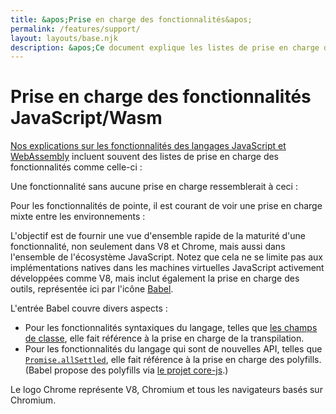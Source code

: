 ```yaml
---
title: &apos;Prise en charge des fonctionnalités&apos;
permalink: /features/support/
layout: layouts/base.njk
description: &apos;Ce document explique les listes de prise en charge des fonctionnalités des langages JavaScript et WebAssembly telles qu&apos;utilisées sur le site Web de V8.&apos;
---
```

# Prise en charge des fonctionnalités JavaScript/Wasm

[Nos explications sur les fonctionnalités des langages JavaScript et WebAssembly](/features) incluent souvent des listes de prise en charge des fonctionnalités comme celle-ci :

<feature-support chrome="71"
                 firefox="65"
                 safari="12"
                 nodejs="12"
                 babel="yes"></feature-support>

Une fonctionnalité sans aucune prise en charge ressemblerait à ceci :

<feature-support chrome="no"
                 firefox="no"
                 safari="no"
                 nodejs="no"
                 babel="no"></feature-support>

Pour les fonctionnalités de pointe, il est courant de voir une prise en charge mixte entre les environnements :

<feature-support chrome="partial"
                 firefox="yes"
                 safari="yes"
                 nodejs="no"
                 babel="yes"></feature-support>

L'objectif est de fournir une vue d'ensemble rapide de la maturité d'une fonctionnalité, non seulement dans V8 et Chrome, mais aussi dans l'ensemble de l'écosystème JavaScript. Notez que cela ne se limite pas aux implémentations natives dans les machines virtuelles JavaScript activement développées comme V8, mais inclut également la prise en charge des outils, représentée ici par l'icône [Babel](https://babeljs.io/).

<!--truncate-->
L'entrée Babel couvre divers aspects :

- Pour les fonctionnalités syntaxiques du langage, telles que [les champs de classe](/features/class-fields), elle fait référence à la prise en charge de la transpilation.
- Pour les fonctionnalités du langage qui sont de nouvelles API, telles que [`Promise.allSettled`](/features/promise-combinators#promise.allsettled), elle fait référence à la prise en charge des polyfills. (Babel propose des polyfills via [le projet core-js](https://github.com/zloirock/core-js).)

Le logo Chrome représente V8, Chromium et tous les navigateurs basés sur Chromium.
